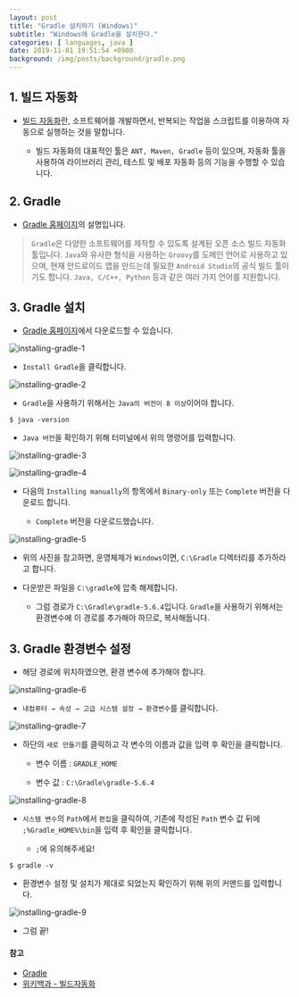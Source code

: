 ```yaml
---
layout: post
title: "Gradle 설치하기 (Windows)"
subtitle: "Windows에 Gradle을 설치한다."
categories: [ languages, java ]
date: 2019-11-01 19:51:54 +0900
background: /img/posts/background/gradle.png
---
```


## 1. 빌드 자동화

- [빌드 자동화](https://ko.wikipedia.org/wiki/%EB%B9%8C%EB%93%9C_%EC%9E%90%EB%8F%99%ED%99%94)란, 소프트웨어를 개발하면서, 반복되는 작업을 스크립트를 이용하여 자동으로 실행하는 것을 말합니다.

  - 빌드 자동화의 대표적인 툴은 `ANT, Maven, Gradle` 등이 있으며, 자동화 툴을 사용하여 라이브러리 관리, 테스트 및 배포 자동화 등의 기능을 수행할 수 있습니다.

## 2. Gradle

- [Gradle 홈페이지](https://docs.gradle.org/current/userguide/what_is_gradle.html#what_is_gradle)의 설명입니다.

> `Gradle`은 다양한 소프트웨어를 제작할 수 있도록 설계된 오픈 소스 빌드 자동화 툴입니다. `Java`와 유사한 형식을 사용하는 `Groovy`를 도메인 언어로 사용하고 있으며, 현재 안드로이드 앱을 만드는데 필요한 `Android Studio`의 공식 빌드 툴이기도 합니다. `Java, C/C++, Python` 등과 같은 여러 가지 언어를 지원합니다.

## 3. Gradle 설치

- [Gradle 홈페이지](https://gradle.org/)에서 다운로드할 수 있습니다.

![installing-gradle-1](/img/posts/languages/java/installing-gradle-1.png)

- `Install Gradle`을 클릭합니다.

![installing-gradle-2](/img/posts/languages/java/installing-gradle-2.png)

- `Gradle`을 사용하기 위해서는 `Java의 버전이 8 이상`이어야 합니다.

```console
$ java -version
```

- `Java 버전`을 확인하기 위해 터미널에서 위의 명령어를 입력합니다.

![installing-gradle-3](/img/posts/languages/java/installing-gradle-3.png)

![installing-gradle-4](/img/posts/languages/java/installing-gradle-4.png)

- 다음의 `Installing manually`의 항목에서 `Binary-only` 또는 `Complete` 버전을 다운로드 합니다.

  - `Complete` 버전을 다운로드했습니다.

![installing-gradle-5](/img/posts/languages/java/installing-gradle-5.png)

- 위의 사진을 참고하면, 운영체제가 `Windows`이면, `C:\Gradle` 디렉터리를 추가하라고 합니다.

- 다운받은 파일을 `C:\gradle`에 압축 해제합니다.

  - 그럼 경로가 `C:\Gradle\gradle-5.6.4`입니다. `Gradle`을 사용하기 위해서는 환경변수에 이 경로를 추가해야 하므로, 복사해둡니다.

## 3. Gradle 환경변수 설정

- 해당 경로에 위치하였으면, 환경 변수에 추가해야 합니다.

![installing-gradle-6](/img/posts/languages/java/installing-gradle-6.png)

- `내컴퓨터 → 속성 → 고급 시스템 설정 → 환경변수`를 클릭합니다.

![installing-gradle-7](/img/posts/languages/java/installing-gradle-7.png)

- 하단의 `새로 만들기`를 클릭하고 각 변수의 이름과 값을 입력 후 확인을 클릭합니다.

  - 변수 이름 : `GRADLE_HOME`

  - 변수 값 : `C:\Gradle\gradle-5.6.4`

![installing-gradle-8](/img/posts/languages/java/installing-gradle-8.png)

- `시스템 변수`의 `Path`에서 `편집`을 클릭하여, 기존에 작성된 `Path` 변수 값 뒤에 `;%Gradle_HOME%\bin`을 입력 후 확인을 클릭합니다.

  - `;`에 유의해주세요!

```console
$ gradle -v
```

- 환경변수 설정 및 설치가 제대로 되었는지 확인하기 위해 위의 커맨드를 입력합니다.

![installing-gradle-9](/img/posts/languages/java/installing-gradle-9.png)

- 그럼 끝!

#### 참고

- [Gradle](https://gradle.org/)
- [위키백과 - 빌드자동화](https://ko.wikipedia.org/wiki/%EB%B9%8C%EB%93%9C_%EC%9E%90%EB%8F%99%ED%99%94)
